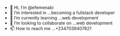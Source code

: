 - 👋 Hi, I’m @efemenabi
- 👀 I’m interested in ...becoming a fullstack developer
- 🌱 I’m currently learning ...web development
- 💞️ I’m looking to collaborate on ...web development
- 📫 How to reach me ...+2347039407821

<!---
efemenabi/efemenabi is a ✨ special ✨ repository because its `README.md` (this file) appears on your GitHub profile.
You can click the Preview link to take a look at your changes.
--->
